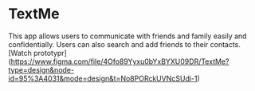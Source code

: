 # TextMe
This app allows users to communicate with friends and family easily and confidentially. Users can also search and add friends to their contacts.
[Watch prototypr] (https://www.figma.com/file/4Ofo89Yyxu0bYxBYXU09DR/TextMe?type=design&node-id=95%3A4031&mode=design&t=No8PORckUVNcSUdi-1)
